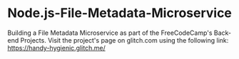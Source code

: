 # Node.js-File-Metadata-Microservice
Building a File Metadata Microservice as part of the FreeCodeCamp's Back-end Projects. Visit the project's page on glitch.com using the following link: https://handy-hygienic.glitch.me/
